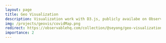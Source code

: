 ```yaml
---
layout: page
title: Geo Visualization
description: Visualization work with D3.js, publicly availabe on Observable
img: /projects/geovis/covidMap.png
redirect: https://observablehq.com/collection/@seyong/geo-visualization-with-d3-js
importance: 2
---
```


